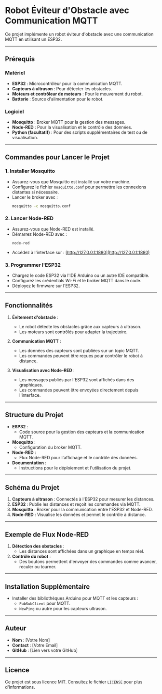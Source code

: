 # Robot Éviteur d'Obstacle avec Communication MQTT

Ce projet implémente un robot éviteur d'obstacle avec une communication MQTT en utilisant un ESP32.

---

## Prérequis

### Matériel
- **ESP32** : Microcontrôleur pour la communication MQTT.
- **Capteurs à ultrason** : Pour détecter les obstacles.
- **Moteurs et contrôleur de moteurs** : Pour le mouvement du robot.
- **Batterie** : Source d'alimentation pour le robot.

### Logiciel
- **Mosquitto** : Broker MQTT pour la gestion des messages.
- **Node-RED** : Pour la visualisation et le contrôle des données.
- **Python (facultatif)** : Pour des scripts supplémentaires de test ou de visualisation.

---

## Commandes pour Lancer le Projet

### 1. Installer Mosquitto

- Assurez-vous que Mosquitto est installé sur votre machine.
- Configurez le fichier `mosquitto.conf` pour permettre les connexions distantes si nécessaire.
- Lancer le broker avec :
  ```bash
  mosquitto -c mosquitto.conf
  ```

### 2. Lancer Node-RED

- Assurez-vous que Node-RED est installé.
- Démarrez Node-RED avec :
  ```bash
  node-red
  ```
- Accédez à l'interface sur : [http://127.0.0.1:1880](http://127.0.0.1:1880)

### 3. Programmer l'ESP32

- Chargez le code ESP32 via l'IDE Arduino ou un autre IDE compatible.
- Configurez les crédentials Wi-Fi et le broker MQTT dans le code.
- Déployez le firmware sur l'ESP32.

---

## Fonctionnalités

1. **Évitement d'obstacle** :
   - Le robot détecte les obstacles grâce aux capteurs à ultrason.
   - Les moteurs sont contrôlés pour adapter la trajectoire.

2. **Communication MQTT** :
   - Les données des capteurs sont publiées sur un topic MQTT.
   - Les commandes peuvent être reçues pour contrôler le robot à distance.

3. **Visualisation avec Node-RED** :
   - Les messages publiés par l'ESP32 sont affichés dans des graphiques.
   - Les commandes peuvent être envoyées directement depuis l'interface.

---

## Structure du Projet

- **ESP32** :
  - Code source pour la gestion des capteurs et la communication MQTT.
- **Mosquitto** :
  - Configuration du broker MQTT.
- **Node-RED** :
  - Flux Node-RED pour l'affichage et le contrôle des données.
- **Documentation** :
  - Instructions pour le déploiement et l'utilisation du projet.

---

## Schéma du Projet

1. **Capteurs à ultrason** : Connectés à l'ESP32 pour mesurer les distances.
2. **ESP32** : Publie les distances et reçoit les commandes via MQTT.
3. **Mosquitto** : Broker pour la communication entre l'ESP32 et Node-RED.
4. **Node-RED** : Visualise les données et permet le contrôle à distance.

---

## Exemple de Flux Node-RED

1. **Détection des obstacles** :
   - Les distances sont affichées dans un graphique en temps réel.
2. **Contrôle du robot** :
   - Des boutons permettent d'envoyer des commandes comme avancer, reculer ou tourner.

---

## Installation Supplémentaire

- Installer des bibliothèques Arduino pour MQTT et les capteurs :
  - `PubSubClient` pour MQTT.
  - `NewPing` ou autre pour les capteurs ultrason.

---

## Auteur

- **Nom** : [Votre Nom]
- **Contact** : [Votre Email]
- **GitHub** : [Lien vers votre GitHub]

---

## Licence

Ce projet est sous licence MIT. Consultez le fichier `LICENSE` pour plus d'informations.

